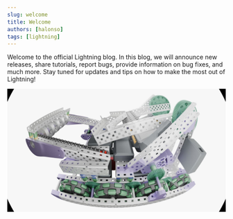 ```yaml
---
slug: welcome
title: Welcome
authors: [halonso]
tags: [lightning]
---
```


Welcome to the official Lightning blog. In this blog, we will announce new releases, share tutorials, report bugs, provide information on bug fixes, and much more. Stay tuned for updates and tips on how to make the most out of Lightning!

![Docusaurus Plushie](./lightning_banner_welcome.jpg)


